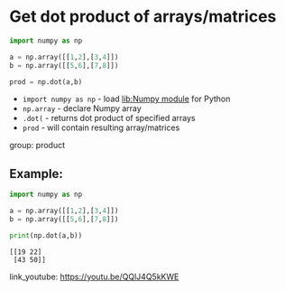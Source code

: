 # Get dot product of arrays/matrices

```python
import numpy as np 

a = np.array([[1,2],[3,4]]) 
b = np.array([[5,6],[7,8]]) 

prod = np.dot(a,b)
```

- `import numpy as np` - load [lib:Numpy module](/python-numpy/how-to-install-python-numpy-lib) for Python
- `np.array` - declare Numpy array
- `.dot(` - returns dot product of specified arrays
- `prod` - will contain resulting array/matrices

group: product

## Example: 
```python
import numpy as np 

a = np.array([[1,2],[3,4]]) 
b = np.array([[5,6],[7,8]]) 

print(np.dot(a,b))
```
```
[[19 22]
 [43 50]]

```

link_youtube: https://youtu.be/QQlJ4Q5kKWE
